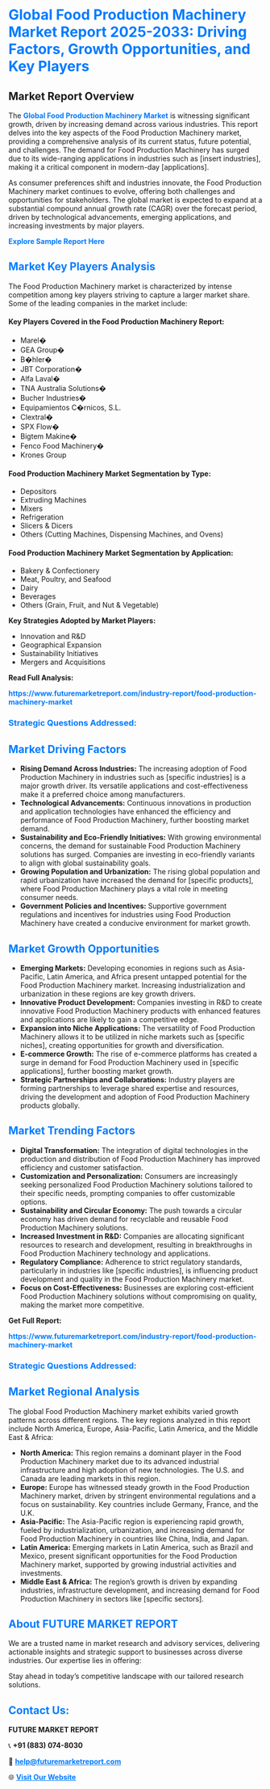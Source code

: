 <h1 style="color: #007BFF;">Global Food Production Machinery Market Report 2025-2033: Driving Factors, Growth Opportunities, and Key Players</h1>

<section id="overview">
<h2>Market Report Overview</h2>
<p>The <a href="https://www.futuremarketreport.com/industry-report/food-production-machinery-market" style="color: #007BFF; text-decoration: none;"><strong>Global Food Production Machinery Market</strong></a> is witnessing significant growth, driven by increasing demand across various industries. This report delves into the key aspects of the Food Production Machinery market, providing a comprehensive analysis of its current status, future potential, and challenges. The demand for Food Production Machinery has surged due to its wide-ranging applications in industries such as [insert industries], making it a critical component in modern-day [applications].</p>
<p>As consumer preferences shift and industries innovate, the Food Production Machinery market continues to evolve, offering both challenges and opportunities for stakeholders. The global market is expected to expand at a substantial compound annual growth rate (CAGR) over the forecast period, driven by technological advancements, emerging applications, and increasing investments by major players.</p>
</section>

<section id="overview">
<p><a href="https://www.futuremarketreport.com/request-sample/reportId=108511" style="color: #007BFF; text-decoration: none;"><strong>Explore Sample Report Here</strong></a></p>
</section>

<section id="key-players">
<h2 style="color: #007BFF;">Market Key Players Analysis</h2>
<p>The Food Production Machinery market is characterized by intense competition among key players striving to capture a larger market share. Some of the leading companies in the market include:</p>
<h4>Key Players Covered in the Food Production Machinery Report:</h4>
<ul><li>Marel�</li><li>GEA Group�</li><li>B�hler�</li><li>JBT Corporation�</li><li>Alfa Laval�</li><li>TNA Australia Solutions�</li><li>Bucher Industries�</li><li>Equipamientos C�rnicos, S.L.</li><li>Clextral�</li><li>SPX Flow�</li><li>Bigtem Makine�</li><li>Fenco Food Machinery�</li><li>Krones Group</li></ul>
<h4>Food Production Machinery Market Segmentation by Type:</h4>
<ul><li>Depositors</li><li>Extruding Machines</li><li>Mixers</li><li>Refrigeration</li><li>Slicers &amp; Dicers</li><li>Others (Cutting Machines, Dispensing Machines, and Ovens)</li></ul>

<h4>Food Production Machinery Market Segmentation by Application:</h4>
<ul><li>Bakery &amp; Confectionery</li><li>Meat, Poultry, and Seafood</li><li>Dairy</li><li>Beverages</li><li>Others (Grain, Fruit, and Nut &amp; Vegetable)</li></ul>
<p><strong>Key Strategies Adopted by Market Players:</strong></p>
<ul>
<li>Innovation and R&D</li>
<li>Geographical Expansion</li>
<li>Sustainability Initiatives</li>
<li>Mergers and Acquisitions</li>
</ul>
</section>

<section>
<p><strong>Read Full Analysis: </strong></p><a href="https://www.futuremarketreport.com/industry-report/food-production-machinery-market" style="color: #007BFF; text-decoration: none;"><strong>https://www.futuremarketreport.com/industry-report/food-production-machinery-market</strong></a>
<h3 style="color: #007BFF;">Strategic Questions Addressed:</h3>
</section>

<section id="driving-factors">
<h2 style="color: #007BFF;">Market Driving Factors</h2>
<ul>
<li><strong>Rising Demand Across Industries:</strong> The increasing adoption of Food Production Machinery in industries such as [specific industries] is a major growth driver. Its versatile applications and cost-effectiveness make it a preferred choice among manufacturers.</li>
<li><strong>Technological Advancements:</strong> Continuous innovations in production and application technologies have enhanced the efficiency and performance of Food Production Machinery, further boosting market demand.</li>
<li><strong>Sustainability and Eco-Friendly Initiatives:</strong> With growing environmental concerns, the demand for sustainable Food Production Machinery solutions has surged. Companies are investing in eco-friendly variants to align with global sustainability goals.</li>
<li><strong>Growing Population and Urbanization:</strong> The rising global population and rapid urbanization have increased the demand for [specific products], where Food Production Machinery plays a vital role in meeting consumer needs.</li>
<li><strong>Government Policies and Incentives:</strong> Supportive government regulations and incentives for industries using Food Production Machinery have created a conducive environment for market growth.</li>
</ul>
</section>

<section id="growth-opportunities">
<h2 style="color: #007BFF;">Market Growth Opportunities</h2>
<ul>
<li><strong>Emerging Markets:</strong> Developing economies in regions such as Asia-Pacific, Latin America, and Africa present untapped potential for the Food Production Machinery market. Increasing industrialization and urbanization in these regions are key growth drivers.</li>
<li><strong>Innovative Product Development:</strong> Companies investing in R&D to create innovative Food Production Machinery products with enhanced features and applications are likely to gain a competitive edge.</li>
<li><strong>Expansion into Niche Applications:</strong> The versatility of Food Production Machinery allows it to be utilized in niche markets such as [specific niches], creating opportunities for growth and diversification.</li>
<li><strong>E-commerce Growth:</strong> The rise of e-commerce platforms has created a surge in demand for Food Production Machinery used in [specific applications], further boosting market growth.</li>
<li><strong>Strategic Partnerships and Collaborations:</strong> Industry players are forming partnerships to leverage shared expertise and resources, driving the development and adoption of Food Production Machinery products globally.</li>
</ul>
</section>

<section id="trending-factors">
<h2 style="color: #007BFF;">Market Trending Factors</h2>
<ul>
<li><strong>Digital Transformation:</strong> The integration of digital technologies in the production and distribution of Food Production Machinery has improved efficiency and customer satisfaction.</li>
<li><strong>Customization and Personalization:</strong> Consumers are increasingly seeking personalized Food Production Machinery solutions tailored to their specific needs, prompting companies to offer customizable options.</li>
<li><strong>Sustainability and Circular Economy:</strong> The push towards a circular economy has driven demand for recyclable and reusable Food Production Machinery solutions.</li>
<li><strong>Increased Investment in R&D:</strong> Companies are allocating significant resources to research and development, resulting in breakthroughs in Food Production Machinery technology and applications.</li>
<li><strong>Regulatory Compliance:</strong> Adherence to strict regulatory standards, particularly in industries like [specific industries], is influencing product development and quality in the Food Production Machinery market.</li>
<li><strong>Focus on Cost-Effectiveness:</strong> Businesses are exploring cost-efficient Food Production Machinery solutions without compromising on quality, making the market more competitive.</li>
</ul>
</section>

<section>
<p><strong>Get Full Report: </strong></p><a href="https://www.futuremarketreport.com/industry-report/food-production-machinery-market" style="color: #007BFF; text-decoration: none;"><strong>https://www.futuremarketreport.com/industry-report/food-production-machinery-market</strong></a>
<h3 style="color: #007BFF;">Strategic Questions Addressed:</h3>
</section>


<section id="regional-analysis">
<h2 style="color: #007BFF;">Market Regional Analysis</h2>
<p>The global Food Production Machinery market exhibits varied growth patterns across different regions. The key regions analyzed in this report include North America, Europe, Asia-Pacific, Latin America, and the Middle East & Africa:</p>
<ul>
<li><strong>North America:</strong> This region remains a dominant player in the Food Production Machinery market due to its advanced industrial infrastructure and high adoption of new technologies. The U.S. and Canada are leading markets in this region.</li>
<li><strong>Europe:</strong> Europe has witnessed steady growth in the Food Production Machinery market, driven by stringent environmental regulations and a focus on sustainability. Key countries include Germany, France, and the U.K.</li>
<li><strong>Asia-Pacific:</strong> The Asia-Pacific region is experiencing rapid growth, fueled by industrialization, urbanization, and increasing demand for Food Production Machinery in countries like China, India, and Japan.</li>
<li><strong>Latin America:</strong> Emerging markets in Latin America, such as Brazil and Mexico, present significant opportunities for the Food Production Machinery market, supported by growing industrial activities and investments.</li>
<li><strong>Middle East & Africa:</strong> The region’s growth is driven by expanding industries, infrastructure development, and increasing demand for Food Production Machinery in sectors like [specific sectors].</li>
</ul>
</section>

<footer>
<h2 style="color: #007BFF;">About FUTURE MARKET REPORT</h2>
<p>We are a trusted name in market research and advisory services, delivering actionable insights and strategic support to businesses across diverse industries. Our expertise lies in offering:</p>

<p>Stay ahead in today’s competitive landscape with our tailored research solutions.</p>

<h2 style="color: #007BFF;">Contact Us:</h2>
<p><strong>FUTURE MARKET REPORT</strong></p>
<p>📞 <strong>+91 (883) 074-8030</strong></p>
<p>📧 <strong><a href="mailto:help@futuremarketreport.com" style="color: #007BFF;">help@futuremarketreport.com</a></strong></p>
<p>🌐 <strong><a href="https://www.futuremarketreport.com/" style="color: #007BFF;">Visit Our Website</a></strong></p>
</footer>